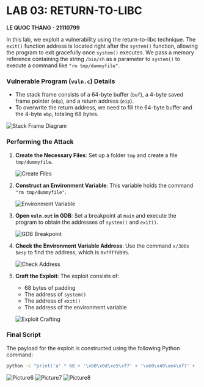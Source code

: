 # LAB 03: RETURN-TO-LIBC  
**LE QUOC THANG - 21110799**

In this lab, we exploit a vulnerability using the return-to-libc technique. The `exit()` function address is located right after the `system()` function, allowing the program to exit gracefully once `system()` executes. We pass a memory reference containing the string `/bin/sh` as a parameter to `system()` to execute a command like `"rm tmp/dummyfile"`.

### Vulnerable Program (`vuln.c`) Details
- The stack frame consists of a 64-byte buffer (`buf`), a 4-byte saved frame pointer (`ebp`), and a return address (`eip`).
- To overwrite the return address, we need to fill the 64-byte buffer and the 4-byte `ebp`, totaling 68 bytes.

![Stack Frame Diagram](https://github.com/user-attachments/assets/7c61cb97-fc2f-4037-a1dd-a88031aebf5d)

### Performing the Attack

1. **Create the Necessary Files**: Set up a folder `tmp` and create a file `tmp/dummyfile`.

   ![Create Files](https://github.com/user-attachments/assets/a1d0f999-1420-42b9-92af-87ad58a58114)

2. **Construct an Environment Variable**: This variable holds the command `"rm tmp/dummyfile"`.

   ![Environment Variable](https://github.com/user-attachments/assets/409281eb-4118-49d9-997a-0a83096dd979)

3. **Open `vuln.out` in GDB**: Set a breakpoint at `main` and execute the program to obtain the addresses of `system()` and `exit()`.

   ![GDB Breakpoint](https://github.com/user-attachments/assets/ad936c2e-6096-4b25-9cc4-262a3beaba2a)

4. **Check the Environment Variable Address**: Use the command `x/300s $esp` to find the address, which is `0xffffd995`.

   ![Check Address](https://github.com/user-attachments/assets/36b012ae-1a5a-43cc-8aaf-7f4941b9460c)

5. **Craft the Exploit**: The exploit consists of:
   - 68 bytes of padding
   - The address of `system()`
   - The address of `exit()`
   - The address of the environment variable

   ![Exploit Crafting](https://github.com/user-attachments/assets/282b2f32-44da-4364-9ae0-f593e36aa60f)

### Final Script
The payload for the exploit is constructed using the following Python command:

```bash
python -c "print('a' * 68 + '\xb0\x0d\xe5\xf7' + '\xe0\x49\xe4\xf7' + '\x99\xd9\xff\xff')"
```

![Picture6](https://github.com/user-attachments/assets/18a4d655-6a94-45c5-97f7-b34e2b1ad101)
![Picture7](https://github.com/user-attachments/assets/675b7b92-4413-4b2a-b2f7-6800e2e6c31e)
![Picture8](https://github.com/user-attachments/assets/c6e833ff-ddfc-4efe-a0e6-64cf05d361e3)

